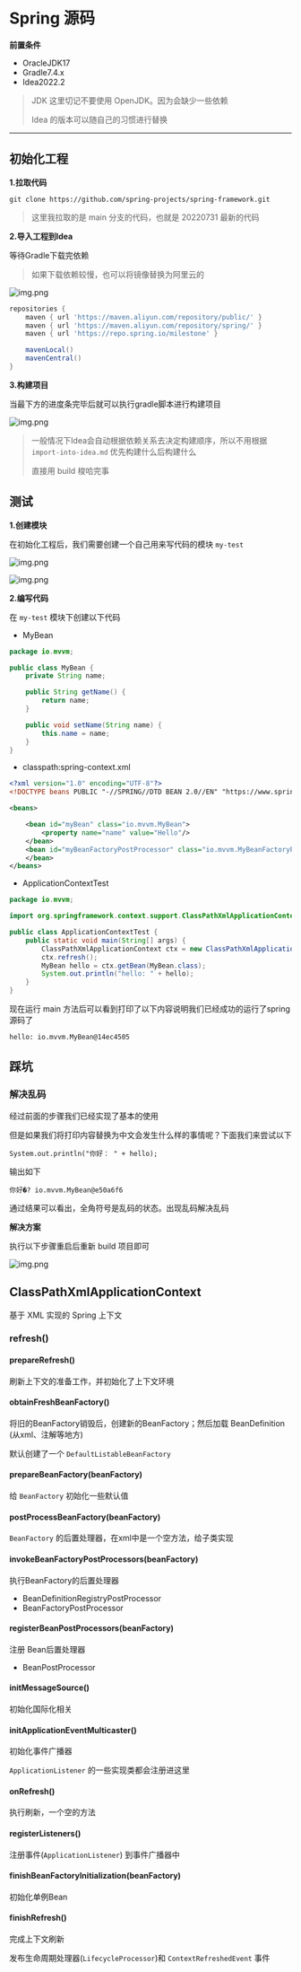 # Spring 源码

**前置条件**

- OracleJDK17
- Gradle7.4.x
- Idea2022.2


> JDK 这里切记不要使用 OpenJDK。因为会缺少一些依赖
> 
> Idea 的版本可以随自己的习惯进行替换

-----


## 初始化工程

**1.拉取代码**

```shell
git clone https://github.com/spring-projects/spring-framework.git
```

> 这里我拉取的是 main 分支的代码，也就是 20220731 最新的代码

**2.导入工程到Idea**

等待Gradle下载完依赖

> 如果下载依赖较慢，也可以将镜像替换为阿里云的

![img.png](images/edit-build-repositories.png)

```gradle
repositories {
	maven { url 'https://maven.aliyun.com/repository/public/' }
	maven { url 'https://maven.aliyun.com/repository/spring/' }
	maven { url 'https://repo.spring.io/milestone' }

	mavenLocal()
	mavenCentral()
}
```

**3.构建项目**

当最下方的进度条完毕后就可以执行gradle脚本进行构建项目

![img.png](images/gradle-build.png)

> 一般情况下Idea会自动根据依赖关系去决定构建顺序，所以不用根据 `import-into-idea.md` 优先构建什么后构建什么
> 
> 直接用 build 梭哈完事

## 测试

**1.创建模块**

在初始化工程后，我们需要创建一个自己用来写代码的模块 `my-test`

![img.png](images/new_module_menu.png)

![img.png](images/new_module.png)

**2.编写代码**

在 `my-test` 模块下创建以下代码

- MyBean


```java
package io.mvvm;

public class MyBean {
	private String name;

	public String getName() {
		return name;
	}

	public void setName(String name) {
		this.name = name;
	}
}
```


- classpath:spring-context.xml


```xml
<?xml version="1.0" encoding="UTF-8"?>
<!DOCTYPE beans PUBLIC "-//SPRING//DTD BEAN 2.0//EN" "https://www.springframework.org/dtd/spring-beans-2.0.dtd">

<beans>

	<bean id="myBean" class="io.mvvm.MyBean">
		<property name="name" value="Hello"/>
	</bean>
	<bean id="myBeanFactoryPostProcessor" class="io.mvvm.MyBeanFactoryPostProcessor">
	</bean>
</beans>	
```


- ApplicationContextTest


```java
package io.mvvm;

import org.springframework.context.support.ClassPathXmlApplicationContext;

public class ApplicationContextTest {
	public static void main(String[] args) {
		ClassPathXmlApplicationContext ctx = new ClassPathXmlApplicationContext("classpath:spring-context.xml");
		ctx.refresh();
		MyBean hello = ctx.getBean(MyBean.class);
		System.out.println("hello: " + hello);
	}
}
```


现在运行 main 方法后可以看到打印了以下内容说明我们已经成功的运行了spring源码了

```shell
hello: io.mvvm.MyBean@14ec4505
```


## 踩坑

### 解决乱码

经过前面的步骤我们已经实现了基本的使用

但是如果我们将打印内容替换为中文会发生什么样的事情呢？下面我们来尝试以下

`System.out.println("你好： " + hello);`

输出如下

`你好�? io.mvvm.MyBean@e50a6f6`

通过结果可以看出，全角符号是乱码的状态。出现乱码解决乱码

**解决方案**

执行以下步骤重启后重新 build 项目即可

![img.png](images/change-windows-unicode-utf-8.png)

## ClassPathXmlApplicationContext

基于 XML 实现的 Spring 上下文

### refresh()

#### prepareRefresh()

刷新上下文的准备工作，并初始化了上下文环境

#### obtainFreshBeanFactory()

将旧的BeanFactory销毁后，创建新的BeanFactory；然后加载 BeanDefinition (从xml、注解等地方)

默认创建了一个 `DefaultListableBeanFactory` 

#### prepareBeanFactory(beanFactory)

给 `BeanFactory` 初始化一些默认值

#### postProcessBeanFactory(beanFactory)

`BeanFactory` 的后置处理器，在xml中是一个空方法，给子类实现

#### invokeBeanFactoryPostProcessors(beanFactory)

执行BeanFactory的后置处理器 

- BeanDefinitionRegistryPostProcessor
- BeanFactoryPostProcessor

#### registerBeanPostProcessors(beanFactory)

注册 Bean后置处理器

- BeanPostProcessor


#### initMessageSource()

初始化国际化相关

#### initApplicationEventMulticaster()

初始化事件广播器

`ApplicationListener` 的一些实现类都会注册进这里

#### onRefresh()

执行刷新，一个空的方法

#### registerListeners()

注册事件(`ApplicationListener`) 到事件广播器中

#### finishBeanFactoryInitialization(beanFactory)

初始化单例Bean

#### finishRefresh()

完成上下文刷新

发布生命周期处理器(`LifecycleProcessor`)和 `ContextRefreshedEvent` 事件